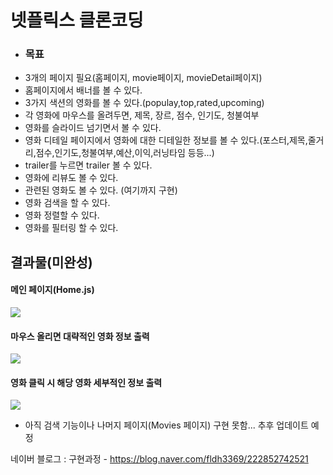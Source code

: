 # 넷플릭스 클론코딩

+ ### 목표
 + 3개의 페이지 필요(홈페이지, movie페이지, movieDetail페이지)
 + 홈페이지에서 배너를 볼 수 있다.
 + 3가지 색션의 영화를 볼 수 있다.(populay,top,rated,upcoming) 
 + 각 영화에 마우스를 올려두면, 제목, 장르, 점수, 인기도, 청불여부
 + 영화를 슬라이드 넘기면서 볼 수 있다.
 + 영화 디테일 페이지에서 영화에 대한 디테일한 정보를 볼 수 있다.(포스터,제목,줄거리,점수,인기도,청불여부,예산,이익,러닝타임 등등...)
 + trailer를 누르면 trailer 볼 수 있다.
 + 영화에 리뷰도 볼 수 있다.
 + 관련된 영화도 볼 수 있다. (여기까지 구현)
 + 영화 검색을 할 수 있다.
 + 영화 정렬할 수 있다.
 + 영화를 필터링 할 수 있다.

  
  ## 결과물(미완성)
  #### 메인 페이지(Home.js)
  <img src="https://user-images.githubusercontent.com/90823418/221140103-34c64714-28c7-4514-b251-826619af1b56.png" />
  
  #### 마우스 올리면 대략적인 영화 정보 출력
  <img src="https://user-images.githubusercontent.com/90823418/221141532-c1f492a7-8816-4619-8eb1-f083cd90c766.png" />
  
  #### 영화 클릭 시 해당 영화 세부적인 정보 출력
  <img src="https://user-images.githubusercontent.com/90823418/221141891-67f751ce-6874-4e95-b665-80083f955427.png" />

  + 아직 검색 기능이나 나머지 페이지(Movies 페이지) 구현 못함... 추후 업데이트 예정
  
  네이버 블로그 : 구현과정 - https://blog.naver.com/fldh3369/222852742521

